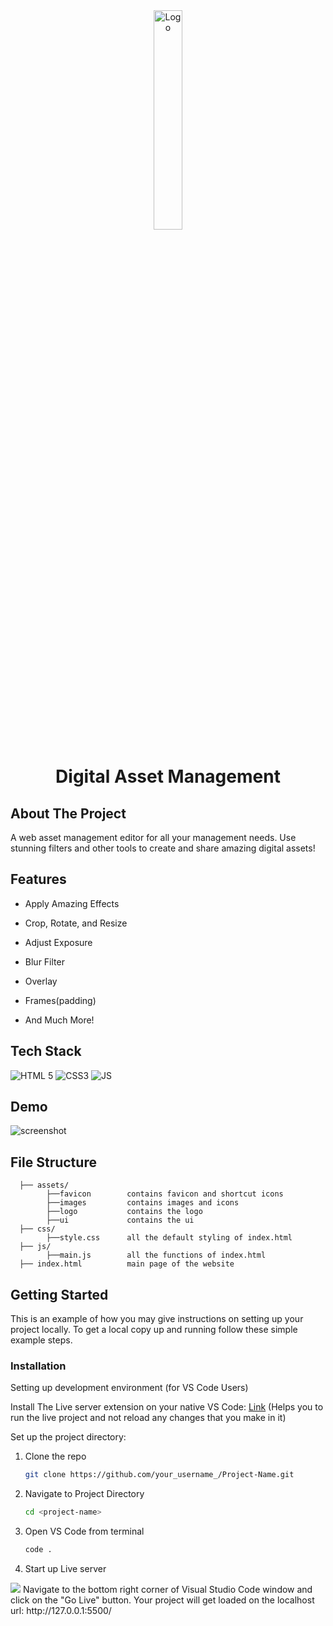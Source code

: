 <div align="center">
   <img align="center" src="assets/logo/logo_gif.gif" alt="Logo" width="30%">
   <h1 align="center">Digital Asset Management</h1>
</div>

## About The Project

A web asset management editor for all your management needs. Use stunning filters and other tools to create and share amazing digital assets!

## Features

- Apply Amazing Effects
- Crop, Rotate, and Resize
- Adjust Exposure
- Blur Filter
- Overlay
- Frames(padding)

- And Much More!

## Tech Stack

![HTML 5](https://img.shields.io/badge/HTML5-E34F26?style=for-the-badge&logo=html5&logoColor=white)
![CSS3](https://img.shields.io/badge/CSS3-1572B6?style=for-the-badge&logo=css3&logoColor=white)
![JS](https://img.shields.io/badge/JavaScript-323330?style=for-the-badge&logo=javascript&logoColor=F7DF1E)

## Demo

![screenshot](https://github.com/sujanrupu/TechSurf_2023_Statement1/assets/103595490/6f7bd6da-1402-4430-9454-c7cb825bc2e6)


## File Structure

```
  ├── assets/
        ├──favicon        contains favicon and shortcut icons
        ├──images         contains images and icons
        ├──logo           contains the logo
        ├──ui             contains the ui
  ├── css/
        ├──style.css      all the default styling of index.html
  ├── js/
        ├──main.js        all the functions of index.html
  ├── index.html          main page of the website
```

## Getting Started

This is an example of how you may give instructions on setting up your project locally. To get a local copy up and running follow these simple example steps.

### Installation

Setting up development environment (for VS Code Users)
  
  Install The Live server extension on your native VS Code: [Link](https://marketplace.visualstudio.com/items?itemName=ritwickdey.LiveServer)
  (Helps you to run the live project and not reload any changes that you make in it)
  
  Set up the project directory:
  

1. Clone the repo
   ```sh
   git clone https://github.com/your_username_/Project-Name.git
   ```
2. Navigate to Project Directory
   ```sh
   cd <project-name>
   ```
3. Open VS Code from terminal
   ```sh
   code .
   ```
4. Start up Live server
  <img src="https://i.imgur.com/drgG1vF.png"/>
  Navigate to the bottom right corner of Visual Studio Code window and click on the "Go Live" button.
  Your project will get loaded on the localhost url:
  http://127.0.0.1:5500/
  
